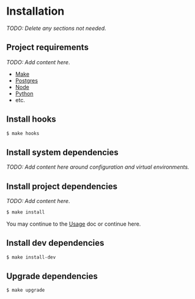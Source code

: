 # **Installation**

_TODO: Delete any sections not needed._


## Project requirements

_TODO: Add content here_.

- [Make](#)
- [Postgres](#)
- [Node](#)
- [Python](#)
- etc.


## Install hooks

```sh
$ make hooks
```


## Install system dependencies

_TODO: Add content here around configuration and virtual environments._


## Install project dependencies

_TODO: Add content here_.

```sh
$ make install
```

You may continue to the [Usage](usage.md) doc or continue here.

## Install dev dependencies

```sh
$ make install-dev
```


## Upgrade dependencies

```sh
$ make upgrade
```
